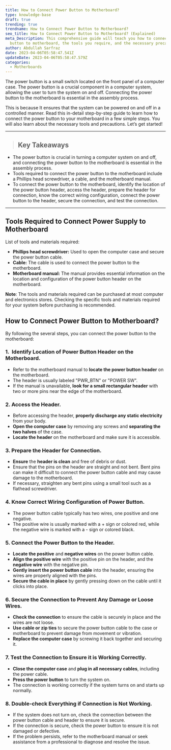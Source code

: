 ```yaml
---
title: How to Connect Power Button to Motherboard?
type: knowledge-base
draft: true
trending: true
trendname: How to Connect Power Button to Motherboard?
seo_title: How to Connect Power Button to Motherboard? (Explained)
meta_Description: This comprehensive guide will teach you how to connect power
  button to motherboard, the tools you require, and the necessary precautions.
author: Abdullah Sarfraz
date: 2023-04-06T05:58:47.541Z
updateDate: 2023-04-06T05:58:47.579Z
categories:
  - Motherboards
---
```

The power button is a small switch located on the front panel of a computer case. The power button is a crucial component in a computer system, allowing the user to turn the system on and off. Connecting the power button to the motherboard is essential in the assembly process.

This is because It ensures that the system can be powered on and off in a controlled manner. Read this in-detail step-by-step guide to learn how to connect the power button to your motherboard in a few simple steps. You will also learn about the necessary tools and precautions. Let’s get started!

- - -

> ## Key Takeaways

* The power button is crucial in turning a computer system on and off, and connecting the power button to the motherboard is essential in the assembly process.
* Tools required to connect the power button to the motherboard include a Phillips head screwdriver, a cable, and the motherboard manual.
* To connect the power button to the motherboard, identify the location of the power button header, access the header, prepare the header for connection, know the correct wiring configuration, connect the power button to the header, secure the connection, and test the connection.

- - -

## Tools Required to Connect Power Supply to Motherboard

List of tools and materials required:

* **Phillips head screwdriver:** Used to open the computer case and secure the power button cable.
* **Cable:** The cable is used to connect the power button to the motherboard.
* **Motherboard manual:** The manual provides essential information on the location and configuration of the power button header on the motherboard.

**Note**: The tools and materials required can be purchased at most computer and electronics stores. Checking the specific tools and materials required for your system before purchasing is recommended.

## How to Connect Power Button to Motherboard?

By following the several steps, you can connect the power button to the motherboard:

### 1.  Identify Location of Power Button Header on the Motherboard.

* Refer to the motherboard manual to **locate the power button header** on the motherboard.
* The header is usually labeled "PWR_BTN" or "POWER SW".
* If the manual is unavailable, **look for a small rectangular header** with two or more pins near the edge of the motherboard.

### 2. Access the Header.

* Before accessing the header, **properly discharge any static electricity** from your body.
* **Open the computer case** by removing any screws and **separating the two halves** of the case.
* **Locate the header** on the motherboard and make sure it is accessible.

### 3. Prepare the Header for Connection.

* **Ensure** the **header is clean** and free of debris or dust.
* Ensure that the pins on the header are straight and not bent. Bent pins can make it difficult to connect the power button cable and may cause damage to the motherboard.
* If necessary, straighten any bent pins using a small tool such as a flathead screwdriver.

### 4. Know Correct Wiring Configuration of Power Button.

* The power button cable typically has two wires, one positive and one negative.
* The positive wire is usually marked with a + sign or colored red, while the negative wire is marked with a - sign or colored black.

### 5. Connect the Power Button to the Header.

* **Locate the positive** and **negative wires** on the power button cable.
* **Align the positive wire** with the positive pin on the header, and the **negative wire** with the negative pin.
* **Gently insert the power button cable** into the header, ensuring the wires are properly aligned with the pins.
* **Secure the cable in place** by gently pressing down on the cable until it clicks into place.

### 6. Secure the Connection to Prevent Any Damage or Loose Wires.

* **Check the connection** to ensure the cable is securely in place and the wires are not loose.
* **Use cable or zip ties** to secure the power button cable to the case or motherboard to prevent damage from movement or vibration.
* **Replace the computer case** by screwing it back together and securing it.

### 7. Test the Connection to Ensure it is Working Correctly.

* **Close the computer case** and **plug in all necessary cables**, including the power cable.
* **Press the power button** to turn the system on.
* The connection is working correctly if the system turns on and starts up normally.

### 8. Double-check Everything if Connection is Not Working.

* If the system does not turn on, check the connection between the power button cable and header to ensure it is secure.
* If the connection is secure, check the power button to ensure it is not damaged or defective.
* If the problem persists, refer to the motherboard manual or seek assistance from a professional to diagnose and resolve the issue.